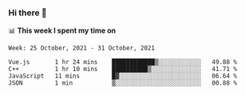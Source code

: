 ### Hi there 👋

📊 __This week I spent my time on__
<!--START_SECTION:waka-->
```text
Week: 25 October, 2021 - 31 October, 2021

Vue.js       1 hr 24 mins    ████████████▒░░░░░░░░░░░░   49.88 % 
C++          1 hr 10 mins    ██████████▒░░░░░░░░░░░░░░   41.71 % 
JavaScript   11 mins         █▓░░░░░░░░░░░░░░░░░░░░░░░   06.64 % 
JSON         1 min           ▒░░░░░░░░░░░░░░░░░░░░░░░░   00.88 % 
```
<!--END_SECTION:waka-->
<!--
**SREEHARI-M-S/SREEHARI-M-S** is a ✨ _special_ ✨ repository because its `README.md` (this file) appears on your GitHub profile.

Here are some ideas to get you started:

- 🔭 I’m currently working on ...
- 🌱 I’m currently learning ...
- 👯 I’m looking to collaborate on ...
- 🤔 I’m looking for help with ...
- 💬 Ask me about ...
- 📫 How to reach me: ...
- 😄 Pronouns: ...
- ⚡ Fun fact: ...
-->
